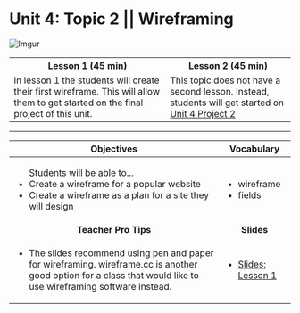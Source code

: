 # Unit 4: Topic 2 ||  Wireframing
![Imgur](http://i.imgur.com/hwLWyaBm.png) 

<table>
<tr>
	<th>Lesson 1 (45 min)</th>
	<th>Lesson 2 (45 min)</th>
</tr>
<tr>

<tr>
	<td>In lesson 1 the students will create their first wireframe. This will allow them to get started on the final project of this unit.</td>
	<td> This topic does not have a second lesson. Instead, students will get started on <a target="_blank" href="../../projects/project2"> Unit 4 Project 2</a> </td>
</tr>
</table>

***


| Objectives | Vocabulary |
|-------|-------|
| <ul>Students will be able to...<li> Create a wireframe for a popular website</li> <li>Create a wireframe as a plan for a site they will design</li> </ul>  | <ul> <li>wireframe</li> <li>fields</li> </ul> | 
| <center> **Teacher Pro Tips** </center> |<center> **Slides** </center> |
|<ul><li> The slides recommend using pen and paper for wireframing. wireframe.cc is another good option for a class that would like to use wireframing software instead.</li></ul>| <ul><li><a target="_blank" href = "https://docs.google.com/presentation/d/1Kucmz9XY1Rja93996UW1X8pSK9w_QWvQnhX6pLP_Ujs/edit#slide=id.g135945ce02_0_222">Slides: Lesson 1</a></li></ul> |




